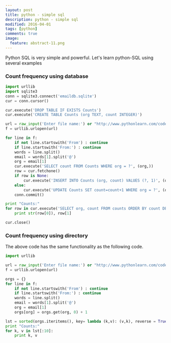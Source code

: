```yaml
---
layout: post
title: python - simple sql 
description: python - simple sql  
modified: 2016-04-01
tags: [python]
comments: true
image:
  feature: abstract-11.png
---
```

Python SQL is very simple and powerful. Let's learn python-SQL using several examples

### Count frequency using database

```python
import urllib
import sqlite3
conn = sqlite3.connect('emaildb.sqlite')
cur = conn.cursor()

cur.execute('DROP TABLE IF EXISTS Counts')
cur.execute('CREATE TABLE Counts (org TEXT, count INTEGER)')

url = raw_input('Enter file name:') or "http://www.pythonlearn.com/code/mbox.txt"
f = urllib.urlopen(url)

for line in f:
	if not line.startswith('From') : continue
	if line.startswith('From:') : continue
	words = line.split()
	email = words[1].split('@')
	org = email[1]
	cur.execute('SELECT count FROM Counts WHERE org = ?', (org,))
	row = cur.fetchone()
	if row is None:
		cur.execute('INSERT INTO Counts (org, count) VALUES (?, 1)', (org,))
	else:
		cur.execute('UPDATE Counts SET count=count+1 WHERE org = ?', (org, ))
	conn.commit()

print "Counts:"
for row in cur.execute('SELECT org, count FROM counts ORDER BY count DESC LIMIT 10'):
	print str(row[0]), row[1]

cur.close()
```

### Count frequency using directory

The above code has the same functionality as the following code.

```python
import urllib

url = raw_input('Enter file name:') or "http://www.pythonlearn.com/code/mbox.txt"
f = urllib.urlopen(url)

orgs = {}
for line in f:
	if not line.startswith('From') : continue
	if line.startswith('From:') : continue
	words = line.split()
	email = words[1].split('@')
	org = email[1]
	orgs[org] = orgs.get(org, 0) + 1

lst = sorted(orgs.iteritems(), key= lambda (k,v): (v,k), reverse = True)
print "Counts:"
for k, v in lst[:10]:
	print k, v
```

